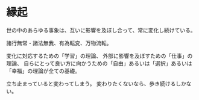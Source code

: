 # 縁起

世の中のあらゆる事象は、互いに影響を及ぼし合って、常に変化し続けている。

諸行無常・諸法無我、有為転変、万物流転。

変化に対応するための「学習」の理論、
外部に影響を及ぼすための「仕事」の理論、
自らにとって良い方に向かうための「自由」あるいは「選択」あるいは「幸福」の理論が全ての基礎。

立ち止まっていると変わってしまう。
変わりたくないなら、歩き続けるしかない。
